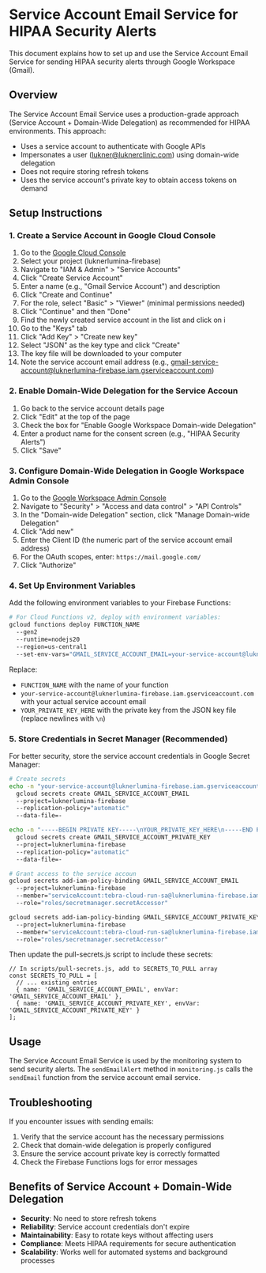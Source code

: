 # Service Account Email Service for HIPAA Security Alerts

This document explains how to set up and use the Service Account Email Service for sending HIPAA security alerts through Google Workspace (Gmail).

## Overview

The Service Account Email Service uses a production-grade approach (Service Account + Domain-Wide Delegation) as recommended for HIPAA environments. This approach:

- Uses a service account to authenticate with Google APIs
- Impersonates a user (<lukner@luknerclinic.com>) using domain-wide delegation
- Does not require storing refresh tokens
- Uses the service account's private key to obtain access tokens on demand

## Setup Instructions

### 1. Create a Service Account in Google Cloud Console

1. Go to the [Google Cloud Console](https://console.cloud.google.com/)
2. Select your project (luknerlumina-firebase)
3. Navigate to "IAM & Admin" > "Service Accounts"
4. Click "Create Service Account"
5. Enter a name (e.g., "Gmail Service Account") and description
6. Click "Create and Continue"
7. For the role, select "Basic" > "Viewer" (minimal permissions needed)
8. Click "Continue" and then "Done"
9. Find the newly created service account in the list and click on i
10. Go to the "Keys" tab
11. Click "Add Key" > "Create new key"
12. Select "JSON" as the key type and click "Create"
13. The key file will be downloaded to your computer
14. Note the service account email address (e.g., <gmail-service-account@luknerlumina-firebase.iam.gserviceaccount.com>)

### 2. Enable Domain-Wide Delegation for the Service Accoun

1. Go back to the service account details page
2. Click "Edit" at the top of the page
3. Check the box for "Enable Google Workspace Domain-wide Delegation"
4. Enter a product name for the consent screen (e.g., "HIPAA Security Alerts")
5. Click "Save"

### 3. Configure Domain-Wide Delegation in Google Workspace Admin Console

1. Go to the [Google Workspace Admin Console](https://admin.google.com/)
2. Navigate to "Security" > "Access and data control" > "API Controls"
3. In the "Domain-wide Delegation" section, click "Manage Domain-wide Delegation"
4. Click "Add new"
5. Enter the Client ID (the numeric part of the service account email address)
6. For the OAuth scopes, enter: `https://mail.google.com/`
7. Click "Authorize"

### 4. Set Up Environment Variables

Add the following environment variables to your Firebase Functions:

```bash
# For Cloud Functions v2, deploy with environment variables:
gcloud functions deploy FUNCTION_NAME
  --gen2
  --runtime=nodejs20
  --region=us-central1
  --set-env-vars="GMAIL_SERVICE_ACCOUNT_EMAIL=your-service-account@luknerlumina-firebase.iam.gserviceaccount.com,GMAIL_SERVICE_ACCOUNT_PRIVATE_KEY=-----BEGIN PRIVATE KEY-----\nYOUR_PRIVATE_KEY_HERE\n-----END PRIVATE KEY-----\n"
```

Replace:

- `FUNCTION_NAME` with the name of your function
- `your-service-account@luknerlumina-firebase.iam.gserviceaccount.com` with your actual service account email
- `YOUR_PRIVATE_KEY_HERE` with the private key from the JSON key file (replace newlines with `\n`)

### 5. Store Credentials in Secret Manager (Recommended)

For better security, store the service account credentials in Google Secret Manager:

```bash
# Create secrets
echo -n "your-service-account@luknerlumina-firebase.iam.gserviceaccount.com" |
  gcloud secrets create GMAIL_SERVICE_ACCOUNT_EMAIL
  --project=luknerlumina-firebase
  --replication-policy="automatic"
  --data-file=-

echo -n "-----BEGIN PRIVATE KEY-----\nYOUR_PRIVATE_KEY_HERE\n-----END PRIVATE KEY-----\n" |
  gcloud secrets create GMAIL_SERVICE_ACCOUNT_PRIVATE_KEY
  --project=luknerlumina-firebase
  --replication-policy="automatic"
  --data-file=-

# Grant access to the service accoun
gcloud secrets add-iam-policy-binding GMAIL_SERVICE_ACCOUNT_EMAIL
  --project=luknerlumina-firebase
  --member="serviceAccount:tebra-cloud-run-sa@luknerlumina-firebase.iam.gserviceaccount.com"
  --role="roles/secretmanager.secretAccessor"

gcloud secrets add-iam-policy-binding GMAIL_SERVICE_ACCOUNT_PRIVATE_KEY
  --project=luknerlumina-firebase
  --member="serviceAccount:tebra-cloud-run-sa@luknerlumina-firebase.iam.gserviceaccount.com"
  --role="roles/secretmanager.secretAccessor"
```

Then update the pull-secrets.js script to include these secrets:

```javascrip
// In scripts/pull-secrets.js, add to SECRETS_TO_PULL array
const SECRETS_TO_PULL = [
  // ... existing entries
  { name: 'GMAIL_SERVICE_ACCOUNT_EMAIL', envVar: 'GMAIL_SERVICE_ACCOUNT_EMAIL' },
  { name: 'GMAIL_SERVICE_ACCOUNT_PRIVATE_KEY', envVar: 'GMAIL_SERVICE_ACCOUNT_PRIVATE_KEY' }
];
```

## Usage

The Service Account Email Service is used by the monitoring system to send security alerts. The `sendEmailAlert` method in `monitoring.js` calls the `sendEmail` function from the service account email service.

## Troubleshooting

If you encounter issues with sending emails:

1. Verify that the service account has the necessary permissions
2. Check that domain-wide delegation is properly configured
3. Ensure the service account private key is correctly formatted
4. Check the Firebase Functions logs for error messages

## Benefits of Service Account + Domain-Wide Delegation

- **Security**: No need to store refresh tokens
- **Reliability**: Service account credentials don't expire
- **Maintainability**: Easy to rotate keys without affecting users
- **Compliance**: Meets HIPAA requirements for secure authentication
- **Scalability**: Works well for automated systems and background processes
